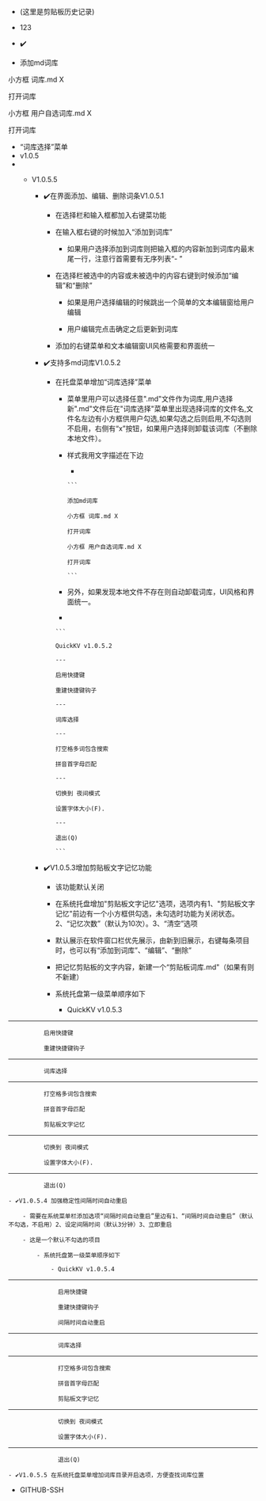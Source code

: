 - (这里是剪贴板历史记录)

- 123
- ✔️
- 添加md词库
小方框 词库.md X
打开词库
小方框 用户自选词库.md X
打开词库
- “词库选择”菜单
- v1.0.5
- - V1.0.5.5
	- ✔️在界面添加、编辑、删除词条V1.0.5.1
		- 在选择栏和输入框都加入右键菜功能
		- 在输入框右键的时候加入“添加到词库”
			- 如果用户选择添加到词库则把输入框的内容新加到词库内最末尾一行，注意行首需要有无序列表“- ”
		- 在选择栏被选中的内容或未被选中的内容右键到时候添加“编辑”和“删除”
			- 如果是用户选择编辑的时候跳出一个简单的文本编辑窗给用户编辑
			- 用户编辑完点击确定之后更新到词库
		- 添加的右键菜单和文本编辑窗UI风格需要和界面统一
	- ✔️支持多md词库V1.0.5.2
		- 在托盘菜单增加“词库选择”菜单
			- 菜单里用户可以选择任意".md"文件作为词库,用户选择新".md"文件后在"词库选择"菜单里出现选择词库的文件名,文件名左边有小方框供用户勾选,如果勾选之后则启用,不勾选则不启用，右侧有“x”按钮，如果用户选择则卸载该词库（不删除本地文件）。
			- 样式我用文字描述在下边
				-
				  ```
				  添加md词库
				  小方框 词库.md X
				  打开词库
				  小方框 用户自选词库.md X
				  打开词库
				  ```
			- 另外，如果发现本地文件不存在则自动卸载词库，UI风格和界面统一。
			-
			  ```
			  QuickKV v1.0.5.2
			  ---
			  启用快捷键
			  重建快捷键钩子
			  ---
			  词库选择
			  ---
			  打空格多词包含搜索
			  拼音首字母匹配
			  ---
			  切换到 夜间模式
			  设置字体大小(F).
			  ---
			  退出(Q)
			  ```
	- ✔️V1.0.5.3增加剪贴板文字记忆功能
		- 该功能默认关闭
		- 在系统托盘增加"剪贴板文字记忆"选项，选项内有1、"剪贴板文字记忆"前边有一个小方框供勾选，未勾选时功能为关闭状态。2、“记忆次数”（默认为10次）。3、“清空”选项
		- 默认展示在软件窗口栏优先展示，由新到旧展示，右键每条项目时，也可以有“添加到词库”、“编辑”、“删除”
		- 把记忆剪贴板的文字内容，新建一个“剪贴板词库.md"（如果有则不新建）
		- 系统托盘第一级菜单顺序如下
			- QuickKV v1.0.5.3
---
			  启用快捷键  
			  重建快捷键钩子  
---
			  词库选择  
---
			  打空格多词包含搜索  
			  拼音首字母匹配  
			  剪贴板文字记忆  
---
			  切换到 夜间模式  
			  设置字体大小(F).  
---
			  退出(Q)  
	- ✔️V1.0.5.4 加强稳定性间隔时间自动重启
		- 需要在系统菜单栏添加选项“间隔时间自动重启”里边有1、“间隔时间自动重启”（默认不勾选，不启用）2、设定间隔时间（默认3分钟）3、立即重启
		- 这是一个默认不勾选的项目
			- 系统托盘第一级菜单顺序如下
				- QuickKV v1.0.5.4
---
				  启用快捷键  
				  重建快捷键钩子  
				  间隔时间自动重启  
---
				  词库选择  
---
				  打空格多词包含搜索  
				  拼音首字母匹配  
				  剪贴板文字记忆  
---
				  切换到 夜间模式  
				  设置字体大小(F).  
---
				  退出(Q)  
	- ✔️V1.0.5.5 在系统托盘菜单增加词库目录开启选项，方便查找词库位置
- GITHUB-SSH